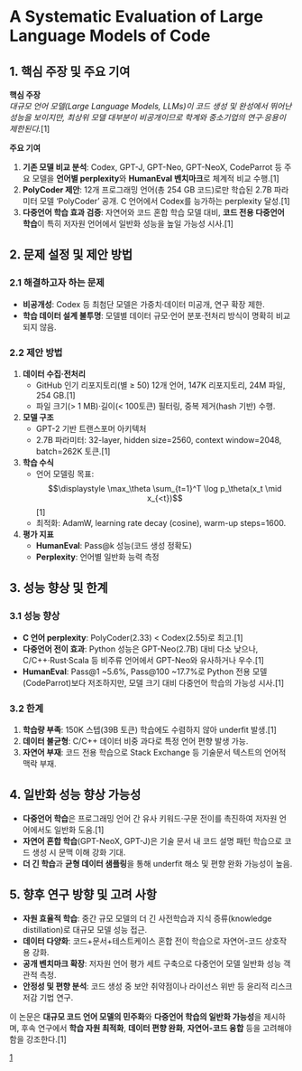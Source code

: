 # A Systematic Evaluation of Large Language Models of Code

## 1. 핵심 주장 및 주요 기여  
**핵심 주장**  
*대규모 언어 모델(Large Language Models, LLMs)이 코드 생성 및 완성에서 뛰어난 성능을 보이지만, 최상위 모델 대부분이 비공개이므로 학계와 중소기업의 연구·응용이 제한된다.*[1]

**주요 기여**  
1. **기존 모델 비교 분석**: Codex, GPT-J, GPT-Neo, GPT-NeoX, CodeParrot 등 주요 모델을 **언어별 perplexity**와 **HumanEval 벤치마크**로 체계적 비교 수행.[1]
2. **PolyCoder 제안**: 12개 프로그래밍 언어(총 254 GB 코드)로만 학습된 2.7B 파라미터 모델 ‘PolyCoder’ 공개. C 언어에서 Codex를 능가하는 perplexity 달성.[1]
3. **다중언어 학습 효과 검증**: 자연어와 코드 혼합 학습 모델 대비, **코드 전용 다중언어 학습**이 특히 저자원 언어에서 일반화 성능을 높일 가능성 시사.[1]

## 2. 문제 설정 및 제안 방법  
### 2.1 해결하고자 하는 문제  
- **비공개성**: Codex 등 최첨단 모델은 가중치·데이터 미공개, 연구 확장 제한.  
- **학습 데이터 설계 불투명**: 모델별 데이터 규모·언어 분포·전처리 방식이 명확히 비교되지 않음.  

### 2.2 제안 방법  
1. **데이터 수집·전처리**  
   - GitHub 인기 리포지토리(별 ≥ 50) 12개 언어, 147K 리포지토리, 24M 파일, 254 GB.[1]
   - 파일 크기(> 1 MB)·길이(< 100토큰) 필터링, 중복 제거(hash 기반) 수행.  
2. **모델 구조**  
   - GPT-2 기반 트랜스포머 아키텍처  
   - 2.7B 파라미터: 32-layer, hidden size=2560, context window=2048, batch=262K 토큰.[1]
3. **학습 수식**  
   - 언어 모델링 목표: $$\displaystyle \max_\theta \sum_{t=1}^T \log p_\theta(x_t \mid x_{<t})$$[1]
   - 최적화: AdamW, learning rate decay (cosine), warm-up steps=1600.  
4. **평가 지표**  
   - **HumanEval**: Pass@k 성능(코드 생성 정확도)  
   - **Perplexity**: 언어별 일반화 능력 측정  

## 3. 성능 향상 및 한계  
### 3.1 성능 향상  
- **C 언어 perplexity**: PolyCoder(2.33) < Codex(2.55)로 최고.[1]
- **다중언어 전이 효과**: Python 성능은 GPT-Neo(2.7B) 대비 다소 낮으나, C/C++·Rust·Scala 등 비주류 언어에서 GPT-Neo와 유사하거나 우수.[1]
- **HumanEval**: Pass@1 ~5.6%, Pass@100 ~17.7%로 Python 전용 모델(CodeParrot)보다 저조하지만, 모델 크기 대비 다중언어 학습의 가능성 시사.[1]

### 3.2 한계  
1. **학습량 부족**: 150K 스텝(39B 토큰) 학습에도 수렴하지 않아 underfit 발생.[1]
2. **데이터 불균형**: C/C++ 데이터 비중 과다로 특정 언어 편향 발생 가능.  
3. **자연어 부재**: 코드 전용 학습으로 Stack Exchange 등 기술문서 텍스트의 언어적 맥락 부재.  

## 4. 일반화 성능 향상 가능성  
- **다중언어 학습**은 프로그래밍 언어 간 유사 키워드·구문 전이를 촉진하여 저자원 언어에서도 일반화 도움.[1]
- **자연어 혼합 학습**(GPT-NeoX, GPT-J)은 기술 문서 내 코드 설명 패턴 학습으로 코드 생성 시 문맥 이해 강화 기대.  
- **더 긴 학습**과 **균형 데이터 샘플링**을 통해 underfit 해소 및 편향 완화 가능성이 높음.  

## 5. 향후 연구 방향 및 고려 사항  
- **자원 효율적 학습**: 중간 규모 모델의 더 긴 사전학습과 지식 증류(knowledge distillation)로 대규모 모델 성능 접근.  
- **데이터 다양화**: 코드+문서+테스트케이스 혼합 전이 학습으로 자연어-코드 상호작용 강화.  
- **공개 벤치마크 확장**: 저자원 언어 평가 세트 구축으로 다중언어 모델 일반화 성능 객관적 측정.  
- **안정성 및 편향 분석**: 코드 생성 중 보안 취약점이나 라이선스 위반 등 윤리적 리스크 저감 기법 연구.  

이 논문은 **대규모 코드 언어 모델의 민주화**와 **다중언어 학습의 일반화 가능성**을 제시하며, 후속 연구에서 **학습 자원 최적화**, **데이터 편향 완화**, **자연어-코드 융합** 등을 고려해야 함을 강조한다.[1]

[1](https://ppl-ai-file-upload.s3.amazonaws.com/web/direct-files/attachments/22370781/88292186-dfa4-4419-98d9-31563d8ec4cc/2202.13169v3.pdf)
